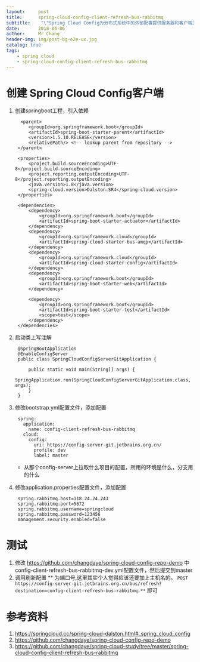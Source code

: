 ```yaml
---
layout:     post
title:     	spring-cloud-config-client-refresh-bus-rabbitmq
subtitle:    "\"Spring Cloud Config为分布式系统中的外部配置提供服务器和客户端支持\""
date:       2018-04-06
author:     Mr Chang
header-img: img/post-bg-e2e-ux.jpg
catalog: true
tags:
    - spring cloud
    - spring-cloud-config-client-refresh-bus-rabbitmq
---
```


# 创建 Spring Cloud Config客户端

1. 创建springboot工程，引入依赖

		 <parent>
	        <groupId>org.springframework.boot</groupId>
	        <artifactId>spring-boot-starter-parent</artifactId>
	        <version>1.5.10.RELEASE</version>
	        <relativePath/> <!-- lookup parent from repository -->
	    </parent>
	
	    <properties>
	        <project.build.sourceEncoding>UTF-8</project.build.sourceEncoding>
	        <project.reporting.outputEncoding>UTF-8</project.reporting.outputEncoding>
	        <java.version>1.8</java.version>
	        <spring-cloud.version>Dalston.SR4</spring-cloud.version>
	    </properties>
	
	    <dependencies>
	        <dependency>
	            <groupId>org.springframework.boot</groupId>
	            <artifactId>spring-boot-starter-actuator</artifactId>
	        </dependency>
	        <dependency>
	            <groupId>org.springframework.cloud</groupId>
	            <artifactId>spring-cloud-starter-bus-amqp</artifactId>
	        </dependency>
	        <dependency>
	            <groupId>org.springframework.cloud</groupId>
	            <artifactId>spring-cloud-starter-config</artifactId>
	        </dependency>
	        <dependency>
	            <groupId>org.springframework.boot</groupId>
	            <artifactId>spring-boot-starter-web</artifactId>
	        </dependency>
	
	        <dependency>
	            <groupId>org.springframework.boot</groupId>
	            <artifactId>spring-boot-starter-test</artifactId>
	            <scope>test</scope>
	        </dependency>
	    </dependencies>
	    
	    
2. 启动类上写注解

		@SpringBootApplication
		@EnableConfigServer
		public class SpringCloudConfigServerGitApplication {
		
		    public static void main(String[] args) {
		        SpringApplication.run(SpringCloudConfigServerGitApplication.class, args);
		    }
		}
		
3. 修改bootstrap.yml配置文件，添加配置
		
		spring:
		  application:
		    name: config-client-refresh-bus-rabbitmq
		  cloud:
		    config:
		      uri: https://config-server-git.jetbrains.org.cn/
		      profile: dev
		      label: master
		
	* 从那个config-server上拉取什么项目的配置，所用的环境是什么，分支用的什么
	
4. 修改application.properties配置文件，添加配置

		spring.rabbitmq.host=118.24.24.243
		spring.rabbitmq.port=5672
		spring.rabbitmq.username=springcloud
		spring.rabbitmq.password=123456
		management.security.enabled=false
# 测试

1. 修改 https://github.com/changdaye/spring-cloud-config-repo-demo 中 config-client-refresh-bus-rabbitmq-dev.yml配置文件，然后提交到master
2. 调用刷新配置 ** 为端口号,这里其实个人觉得应该还要加上主机名的。
	`POST https://config-server-git.jetbrains.org.cn/bus/refresh?destination=config-client-refresh-bus-rabbitmq:**`
	即可

# 参考资料

1. https://springcloud.cc/spring-cloud-dalston.html#_spring_cloud_config
2. https://github.com/changdaye/spring-cloud-config-repo-demo
3. https://github.com/changdaye/spring-cloud-study/tree/master/spring-cloud-config-client-refresh-bus-rabbitmq 



